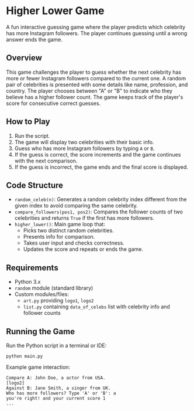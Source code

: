 # Higher Lower Game

A fun interactive guessing game where the player predicts which celebrity has more Instagram followers. The player continues guessing until a wrong answer ends the game.

## Overview

This game challenges the player to guess whether the next celebrity has more or fewer Instagram followers compared to the current one. A random pair of celebrities is presented with some details like name, profession, and country. The player chooses between "A" or "B" to indicate who they believe has a higher follower count. The game keeps track of the player's score for consecutive correct guesses.

## How to Play

1. Run the script.
2. The game will display two celebrities with their basic info.
3. Guess who has more Instagram followers by typing `A` or `B`.
4. If the guess is correct, the score increments and the game continues with the next comparison.
5. If the guess is incorrect, the game ends and the final score is displayed.

## Code Structure

- `random_celeb(n)`: Generates a random celebrity index different from the given index to avoid comparing the same celebrity.
- `compare_followers(pos1, pos2)`: Compares the follower counts of two celebrities and returns `True` if the first has more followers.
- `higher_lower()`: Main game loop that:
  - Picks two distinct random celebrities.
  - Presents info for comparison.
  - Takes user input and checks correctness.
  - Updates the score and repeats or ends the game.

## Requirements

- Python 3.x
- `random` module (standard library)
- Custom modules/files:
  - `art.py` providing `logo1`, `logo2`
  - `list.py` containing `data_of_celebs` list with celebrity info and follower counts

## Running the Game

Run the Python script in a terminal or IDE:

```
python main.py
```

Example game interaction:

```
Compare A: John Doe, a actor from USA.
[logo2]
Against B: Jane Smith, a singer from UK.
Who has more followers? Type 'A' or 'B': a
you're right! and your current score 1
...
```
